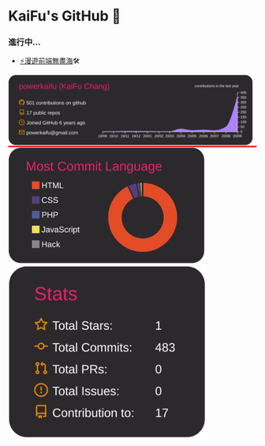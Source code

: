 # KaiFu's GitHub 👋
<!--
**powerkaifu/powerkaifu** is a ✨ _special_ ✨ repository because its `README.md` (this file) appears on your GitHub profile.

Here are some ideas to get you started: 

https://getemoji.com/
https://www.emojiall.com/zh-hant

- 🔭 I’m currently working on ...
- 🌱 I’m currently learning ...
- 👯 I’m looking to collaborate on ...
- 🤔 I’m looking for help with ...
- 💬 Ask me about ...
- 📫 How to reach me: ...
- 😄 Pronouns: ...
- ⚡ Fun fact: ...
- 🛠 建置中

-->

### 進行中...

- [⚡漫遊前端無盡海](https://powerkaifu.github.io/)🛠

<div style="display: flex; flex-wrap: wrap">
  <a href="https://github.com/powerkaifu/github-profile-summary-cards" style="background: red; width: 100%">
    <img
      src="https://raw.githubusercontent.com/powerkaifu/github-profile-summary-cards/master/profile-summary-card-output/monokai/0-profile-details.svg"
      width="100%"
    />
  </a>
  <a href="https://github.com/powerkaifu/github-profile-summary-cards" style="width: 80%">
    <img
      src="https://raw.githubusercontent.com/powerkaifu/github-profile-summary-cards/master/profile-summary-card-output/monokai/2-most-commit-language.svg"
    />
    <img src="https://raw.githubusercontent.com/powerkaifu/github-profile-summary-cards/master/profile-summary-card-output/monokai/3-stats.svg" />
  </a>
</div>


